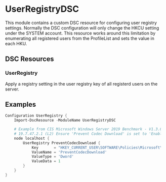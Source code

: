 
# UserRegistryDSC
This module contains a custom DSC resource for configuring user registry settings. Normally the DSC configuration will only change the HKCU setting under the SYSTEM account. This resource works around this limitation by enumerating all registered users from the ProfileList and sets the value in each HKU.

## DSC Resources

### UserRegistry
Apply a registry setting in the user registry key of all registerd users on the server. 

## Examples
```Powershell 
Configuration UserRegistry {
    Import-DscResource -ModuleName UserRegistryDSC

    # Example from CIS Microsoft Windows Server 2019 Benchmark - V1.3.0
    # 19.7.47.2.1 (L2) Ensure 'Prevent Codec Download' is set to 'Enabled'
    node localhost {
        UserRegistry PreventCodecDownload {
            Key       = "HKEY_CURRENT_USER\SOFTWARE\Policies\Microsoft\WindowsMediaPlayer"
            ValueName = 'PreventCodecDownload'
            ValueType = 'Dword'
            ValueData = 1
        }
    }
}
```